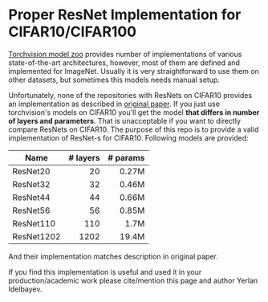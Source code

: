 # Proper ResNet Implementation for CIFAR10/CIFAR100
[Torchvision model zoo](https://github.com/pytorch/vision/tree/master/torchvision/models) provides number of implementations of various state-of-the-art architectures, however, most of them are defined and implemented for ImageNet.
Usually it is very straightforward to use them on other datasets, but sometimes this models needs manual setup.

Unfortunately, none of the repositories with ResNets on CIFAR10 provides an implementation as described in  [original paper](https://arxiv.org/abs/1512.03385). If you just use torchvision's models on CIFAR10 you'll get the model **that differs in number of layers and parameters**. That is unacceptable if you want to directly compare ResNets on CIFAR10.
The purpose of this repo is to provide a valid implementation of ResNet-s for CIFAR10. Following models are provided:

| Name      | # layers | # params|
|-----------|---------:|-------:|
|ResNet20   |    20    | 0.27M  |
|ResNet32   |    32    | 0.46M  |
|ResNet44   |    44    | 0.66M  |
|ResNet56   |    56    | 0.85M  |
|ResNet110  |   110    |  1.7M  |
|ResNet1202 |  1202    | 19.4M  |

And their implementation matches description in original paper.

If you find this implementation is useful and used it in your production/academic work please cite/mention this page and author Yerlan Idelbayev.